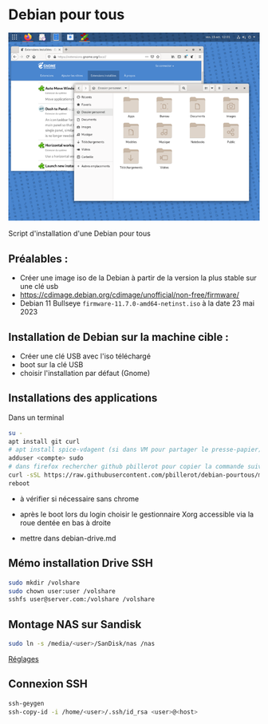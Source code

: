 # Debian pour tous

![](debian-pourtous.png)

Script d'installation d'une Debian pour tous

## Préalables :
- Créer une image iso de la Debian à partir de la version la plus stable sur une clé usb
- https://cdimage.debian.org/cdimage/unofficial/non-free/firmware/
- Debian 11 Bullseye ```firmware-11.7.0-amd64-netinst.iso``` à la date 23 mai 2023

## Installation de Debian sur la machine cible :
- Créer une clé USB avec l'iso téléchargé
- boot sur la clé USB
- choisir l'installation par défaut (Gnome)

## Installations des applications
Dans un terminal
```bash
su -
apt install git curl
# apt install spice-vdagent (si dans VM pour partager le presse-papier)
adduser <compte> sudo
# dans firefox rechercher github pbillerot pour copier la commande suivante
curl -sSL https://raw.githubusercontent.com/pbillerot/debian-pourtous/master/debian-mini.sh | sh
reboot
```
- à vérifier si nécessaire sans chrome
- après le boot lors du login choisir le gestionnaire Xorg accessible via la roue dentée en bas à droite


- mettre dans debian-drive.md
## Mémo installation Drive SSH
```bash
sudo mkdir /volshare
sudo chown user:user /volshare
sshfs user@server.com:/volshare /volshare
```
## Montage NAS sur Sandisk
```bash
sudo ln -s /media/<user>/SanDisk/nas /nas
```

[Réglages](personnalisation.md)

## Connexion SSH
```bash
ssh-geygen
ssh-copy-id -i /home/<user>/.ssh/id_rsa <user>@<host>
```
